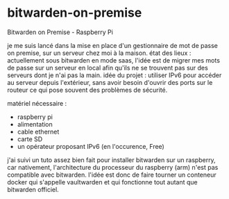 # bitwarden-on-premise
Bitwarden on Premise - Raspberry Pi

je me suis lancé dans la mise en place d'un gestionnaire de mot de passe on premise, sur un serveur chez moi à la maison.
état des lieux : actuellement sous bitwarden en mode saas, l'idée est de migrer mes mots de passe sur un serveur en local afin qu'ils ne se trouvent pas sur des serveurs dont je n'ai pas la main.
idée du projet : utiliser IPv6 pour accéder au serveur depuis l'extérieur, sans avoir besoin d'ouvrir des ports sur le routeur ce qui pose souvent des problèmes de sécurité. 

matériel nécessaire : 
* raspberry pi
* alimentation
* cable ethernet
* carte SD
* un opérateur proposant IPv6 (en l'occurence, Free)

j'ai suivi un tuto assez bien fait pour installer bitwarden sur un raspberry, car nativement, l'architecture du processeur du raspberry (arm) n'est pas compatible avec bitwarden. l'idée est donc de faire tourner un conteneur docker qui s'appelle vaultwarden et qui fonctionne tout autant que bitwarden officiel.
